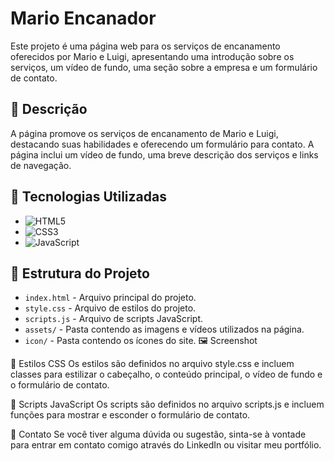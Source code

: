 # Mario Encanador

Este projeto é uma página web para os serviços de encanamento oferecidos por Mario e Luigi, apresentando uma introdução sobre os serviços, um vídeo de fundo, uma seção sobre a empresa e um formulário de contato.

## 📄 Descrição

A página promove os serviços de encanamento de Mario e Luigi, destacando suas habilidades e oferecendo um formulário para contato. A página inclui um vídeo de fundo, uma breve descrição dos serviços e links de navegação.

## 🚀 Tecnologias Utilizadas

- ![HTML5](https://img.shields.io/badge/HTML5-E34F26?style=flat-square&logo=html5&logoColor=white)
- ![CSS3](https://img.shields.io/badge/CSS3-1572B6?style=flat-square&logo=css3&logoColor=white)
- ![JavaScript](https://img.shields.io/badge/JavaScript-F7DF1E?style=flat-square&logo=javascript&logoColor=black)

## 📂 Estrutura do Projeto

- `index.html` - Arquivo principal do projeto.
- `style.css` - Arquivo de estilos do projeto.
- `scripts.js` - Arquivo de scripts JavaScript.
- `assets/` - Pasta contendo as imagens e vídeos utilizados na página.
- `icon/` - Pasta contendo os ícones do site.
🖼️ Screenshot

🎨 Estilos CSS
Os estilos são definidos no arquivo style.css e incluem classes para estilizar o cabeçalho, o conteúdo principal, o vídeo de fundo e o formulário de contato.

📜 Scripts JavaScript
Os scripts são definidos no arquivo scripts.js e incluem funções para mostrar e esconder o formulário de contato.

📧 Contato
Se você tiver alguma dúvida ou sugestão, sinta-se à vontade para entrar em contato comigo através do LinkedIn ou visitar meu portfólio.

